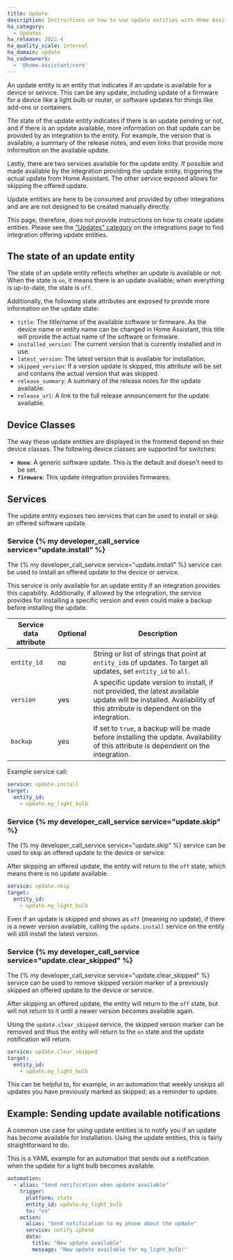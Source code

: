 ```yaml
---
title: Update
description: Instructions on how to use update entities with Home Assistant.
ha_category:
  - Updates
ha_release: 2022.4
ha_quality_scale: internal
ha_domain: update
ha_codeowners:
  - '@home-assistant/core'
---
```


An update entity is an entity that indicates if an update is available for a
device or service. This can be any update, including update of a firmware
for a device like a light bulb or router, or software updates for things like
add-ons or containers.

The state of the update entity indicates if there is an update pending or not,
and if there is an update available, more information on that update can be
provided by an integration to the entity. For example, the version that is
available, a summary of the release notes, and even links that provide more
information on the available update.

Lastly, there are two services available for the update entity. If possible and
made available by the integration providing the update entity, triggering
the actual update from Home Assistant. The other service exposed allows for
skipping the offered update.

<div class='note'>

Update entities are here to be consumed and provided by other integrations and
are are not designed to be created manually directly.

This page, therefore, does not provide instructions on how to create update
entities. Please see the ["Updates" category](/integrations/#updates) on the
integrations page to find integration offering update entities.

</div>

## The state of an update entity

The state of an update entity reflects whether an update is available or not.
When the state is `on`, it means there is an update available; when everything
is up-to-date, the state is `off`.

Additionally, the following state attributes are exposed to provide more
information on the update state:

- `title`: The title/name of the available software or firmware. As the device
  name or entity name can be changed in Home Assistant, this title will provide
  the actual name of the software or firmware.
- `installed_version`: The current version that is currently installed and in use.
- `latest_version`: The latest version that is available for installation.
- `skipped_version`: If a version update is skipped, this attribute will be set
  and contains the actual version that was skipped.
- `release_summary`: A summary of the release notes for the update available.
- `release_url`: A link to the full release announcement for the update available.

## Device Classes

The way these update entities are displayed in the frontend depend on their
device classes. The following device classes are supported for switches:

- **`None`**: A generic software update. This is the default and doesn't need
  to be set.
- **`firmware`**: This update integration provides firmwares.

## Services

The update entity exposes two services that can be used to install or skip
an offered software update.

### Service {% my developer_call_service service="update.install" %}

The {% my developer_call_service service="update.install" %} service can be used
to install an offered update to the device or service.

This service is only available for an update entity if an integration provides
this capability. Additionally, if allowed by the integration, the service
provides for installing a specific version and even could make a
backup before installing the update.

| Service data attribute | Optional | Description |
| ---------------------- | -------- | ----------- |
| `entity_id`            |      no  | String or list of strings that point at `entity_id`s of updates. To target all updates, set `entity_id` to `all`.
| `version`              |     yes  | A specific update version to install, if not provided, the latest available update will be installed. Availability of this atrribute is dependent on the integration.
| `backup`               |     yes  | If set to `true`, a backup will be made before installing the update. Availability of this attribute is dependent on the integration.

Example service call:

```yaml
service: update.install
target:
  entity_id:
    - update.my_light_bulb
```

### Service {% my developer_call_service service="update.skip" %}

The {% my developer_call_service service="update.skip" %} service can be used
to skip an offered update to the device or service.

After skipping an offered update, the entity will return to the `off` state,
which means there is no update available.

```yaml
service: update.skip
target:
  entity_id:
    - update.my_light_bulb
```

Even if an update is skipped and shows as `off` (meaning no update), if there
is a newer version available, calling the `update.install` service on the entity
will still install the latest version.

### Service {% my developer_call_service service="update.clear_skipped" %}

The {% my developer_call_service service="update.clear_skipped" %} service can
be used to remove skipped version marker of a previously skipped an offered
update to the device or service.

After skipping an offered update, the entity will return to the `off` state,
but will not return to it until a newer version becomes available again.

Using the `update.clear_skipped` service, the skipped version marker can be
removed and thus the entity will return to the `on` state and the update
notification will return.

```yaml
service: update.clear_skipped
target:
  entity_id:
    - update.my_light_bulb
```

This can be helpful to, for example, in an automation that weekly unskips
all updates you have previously marked as skipped; as a reminder to update.

## Example: Sending update available notifications

A common use case for using update entities is to notify you if an update
has become available for installation. Using the update entities,
this is fairly straightforward to do.

This is a YAML example for an automation that sends out a notification when
the update for a light bulb becomes available.

```yaml
automation:
  - alias: "Send notification when update available"
    trigger:
      platform: state
      entity_id: update.my_light_bulb
      to: "on"
    action:
      alias: "Send notification to my phone about the update"
      service: notify.iphone
      data:
        title: "New update available"
        message: "New update available for my_light_bulb!"
```

